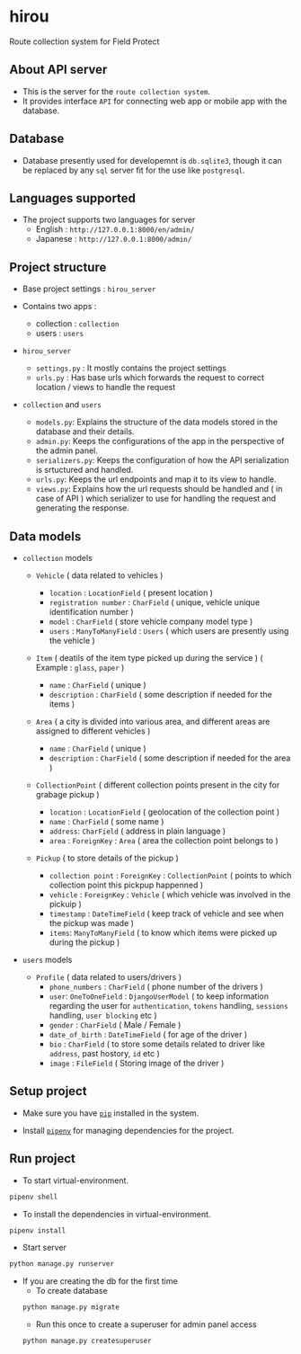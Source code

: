 # hirou

Route collection system for Field Protect

## About API server

- This is the server for the `route collection system`.
- It provides interface `API` for connecting web app or mobile app with the database.

## Database

- Database presently used for developemnt is `db.sqlite3`, though it can be replaced by any `sql` server fit for the use like `postgresql`.

## Languages supported

- The project supports two languages for server
  - English : `http://127.0.0.1:8000/en/admin/`
  - Japanese : `http://127.0.0.1:8000/admin/`

## Project structure

- Base project settings : `hirou_server`
- Contains two apps :

  - collection : `collection`
  - users : `users`

- `hirou_server`

  - `settings.py` : It mostly contains the project settings
  - `urls.py` : Has base urls which forwards the request to correct location / views to handle the request

- `collection` and `users`
  - `models.py`: Explains the structure of the data models stored in the database and their details.
  - `admin.py`: Keeps the configurations of the app in the perspective of the admin panel.
  - `serializers.py`: Keeps the configuration of how the API serialization is srtuctured and handled.
  - `urls.py`: Keeps the url endpoints and map it to its view to handle.
  - `views.py`: Explains how the url requests should be handled and ( in case of API ) which serializer to use for handling the request and generating the response.

## Data models

- `collection` models

  - `Vehicle` ( data related to vehicles )

    - `location` : `LocationField` ( present location )
    - `registration number` : `CharField` ( unique, vehicle unique identification number )
    - `model` : `CharField` ( store vehicle company model type )
    - `users` : `ManyToManyField` : `Users` ( which users are presently using the vehicle )

  - `Item` ( deatils of the item type picked up during the service ) ( Example : `glass`, `paper` )

    - `name` : `CharField` ( unique )
    - `description` : `CharField` ( some description if needed for the items )

  - `Area` ( a city is divided into various area, and different areas are assigned to different vehicles )

    - `name` : `CharField` ( unique )
    - `description` : `CharField` ( some description if needed for the area )

  - `CollectionPoint` ( different collection points present in the city for grabage pickup )

    - `location` : `LocationField` ( geolocation of the collection point )
    - `name` : `CharField` ( some name )
    - `address`: `CharField` ( address in plain language )
    - `area` : `ForeignKey` : `Area` ( area the collection point belongs to )

  - `Pickup` ( to store details of the pickup )
    - `collection point` : `ForeignKey` : `CollectionPoint` ( points to which collection point this pickpup happenned )
    - `vehicle` : `ForeignKey` : `Vehicle` ( which vehicle was involved in the pickuip )
    - `timestamp` : `DateTimeField` ( keep track of vehicle and see when the pickup was made )
    - `items`: `ManyToManyField` ( to know which items were picked up during the pickup )

- `users` models
  - `Profile` ( data related to users/drivers )
    - `phone_numbers` : `CharField` ( phone number of the drivers )
    - `user`: `OneToOneField` : `DjangoUserModel` ( to keep information regarding the user for `authentication`, `tokens` handling, `sessions` handling, `user blocking` etc )
    - `gender` : `CharField` ( Male / Female )
    - `date_of_birth` : `DateTimeField` ( for age of the driver )
    - `bio` : `CharField` ( to store some details related to driver like `address`, past hostory, `id` etc )
    - `image` : `FileField` ( Storing image of the driver )

## Setup project

- Make sure you have [`pip`](https://pip.pypa.io/en/stable/installing/) installed in the system.

- Install [`pipenv`](https://github.com/pypa/pipenv) for managing dependencies for the project.

## Run project

- To start virtual-environment.

```python
pipenv shell
```

- To install the dependencies in virtual-environment.

```python
pipenv install
```

- Start server

```python
python manage.py runserver
```

- If you are creating the db for the first time
  - To create database
  ```python
  python manage.py migrate
  ```
  - Run this once to create a superuser for admin panel access
  ```python
  python manage.py createsuperuser
  ```
